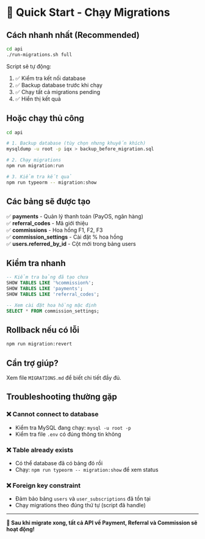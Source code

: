 # 🚀 Quick Start - Chạy Migrations

## Cách nhanh nhất (Recommended)

```bash
cd api
./run-migrations.sh full
```

Script sẽ tự động:
1. ✅ Kiểm tra kết nối database
2. ✅ Backup database trước khi chạy
3. ✅ Chạy tất cả migrations pending
4. ✅ Hiển thị kết quả

## Hoặc chạy thủ công

```bash
cd api

# 1. Backup database (tùy chọn nhưng khuyến khích)
mysqldump -u root -p iqx > backup_before_migration.sql

# 2. Chạy migrations
npm run migration:run

# 3. Kiểm tra kết quả
npm run typeorm -- migration:show
```

## Các bảng sẽ được tạo

✅ **payments** - Quản lý thanh toán (PayOS, ngân hàng)  
✅ **referral_codes** - Mã giới thiệu  
✅ **commissions** - Hoa hồng F1, F2, F3  
✅ **commission_settings** - Cài đặt % hoa hồng  
✅ **users.referred_by_id** - Cột mới trong bảng users  

## Kiểm tra nhanh

```sql
-- Kiểm tra bảng đã tạo chưa
SHOW TABLES LIKE '%commission%';
SHOW TABLES LIKE 'payments';
SHOW TABLES LIKE 'referral_codes';

-- Xem cài đặt hoa hồng mặc định
SELECT * FROM commission_settings;
```

## Rollback nếu có lỗi

```bash
npm run migration:revert
```

## Cần trợ giúp?

Xem file `MIGRATIONS.md` để biết chi tiết đầy đủ.

## Troubleshooting thường gặp

### ❌ Cannot connect to database
- Kiểm tra MySQL đang chạy: `mysql -u root -p`
- Kiểm tra file `.env` có đúng thông tin không

### ❌ Table already exists
- Có thể database đã có bảng đó rồi
- Chạy: `npm run typeorm -- migration:show` để xem status

### ❌ Foreign key constraint
- Đảm bảo bảng `users` và `user_subscriptions` đã tồn tại
- Chạy migrations theo đúng thứ tự (script đã handle)

---

**🎉 Sau khi migrate xong, tất cả API về Payment, Referral và Commission sẽ hoạt động!**

